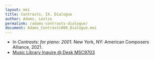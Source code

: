 ```yaml
---
layout: mei
title: Contrasts, IX. Dialogue
author: Adams, Leslie
permalink: /adams-contrasts-dialogue/
document: Adams_Contrasts009_Dialogue.mei
---
```


- In *Contrasts: for piano: 2001.* New York, NY: American Composers Alliance, 2021.
- <a href="https://tufts.primo.exlibrisgroup.com/permalink/01TUN_INST/1kc9gia/alma991018728036003851" target="_blank">Music Library Inquire @ Desk MSC9703</a>
